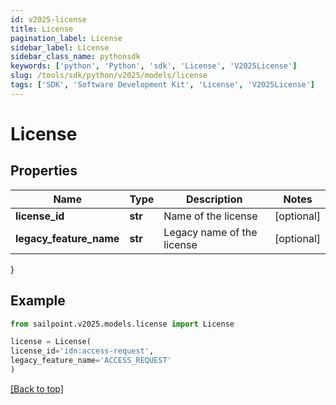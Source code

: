```yaml
---
id: v2025-license
title: License
pagination_label: License
sidebar_label: License
sidebar_class_name: pythonsdk
keywords: ['python', 'Python', 'sdk', 'License', 'V2025License'] 
slug: /tools/sdk/python/v2025/models/license
tags: ['SDK', 'Software Development Kit', 'License', 'V2025License']
---
```


# License


## Properties

Name | Type | Description | Notes
------------ | ------------- | ------------- | -------------
**license_id** | **str** | Name of the license | [optional] 
**legacy_feature_name** | **str** | Legacy name of the license | [optional] 
}

## Example

```python
from sailpoint.v2025.models.license import License

license = License(
license_id='idn:access-request',
legacy_feature_name='ACCESS_REQUEST'
)

```
[[Back to top]](#) 

